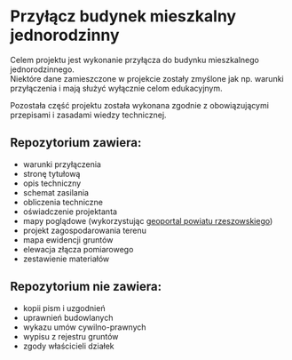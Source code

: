 # Przyłącz budynek mieszkalny jednorodzinny

Celem projektu jest wykonanie przyłącza do budynku mieszkalnego jednorodzinnego.  
Niektóre dane zamieszczone w projekcie zostały zmyślone jak np. warunki przyłączenia i mają służyć wyłącznie celom edukacyjnym.

Pozostała część projektu została wykonana zgodnie z obowiązującymi przepisami i zasadami wiedzy technicznej.

## Repozytorium zawiera:
- warunki przyłączenia  
- stronę tytułową  
- opis techniczny  
- schemat zasilania  
- obliczenia techniczne  
- oświadczenie projektanta  
- mapy poglądowe (wykorzystując [geoportal powiatu rzeszowskiego](https://powiatrzeszowski.geoportal2.pl/pl))  
- projekt zagospodarowania terenu  
- mapa ewidencji gruntów  
- elewacja złącza pomiarowego  
- zestawienie materiałów  

## Repozytorium nie zawiera:
- kopii pism i uzgodnień  
- uprawnień budowlanych  
- wykazu umów cywilno-prawnych  
- wypisu z rejestru gruntów  
- zgody właścicieli działek
